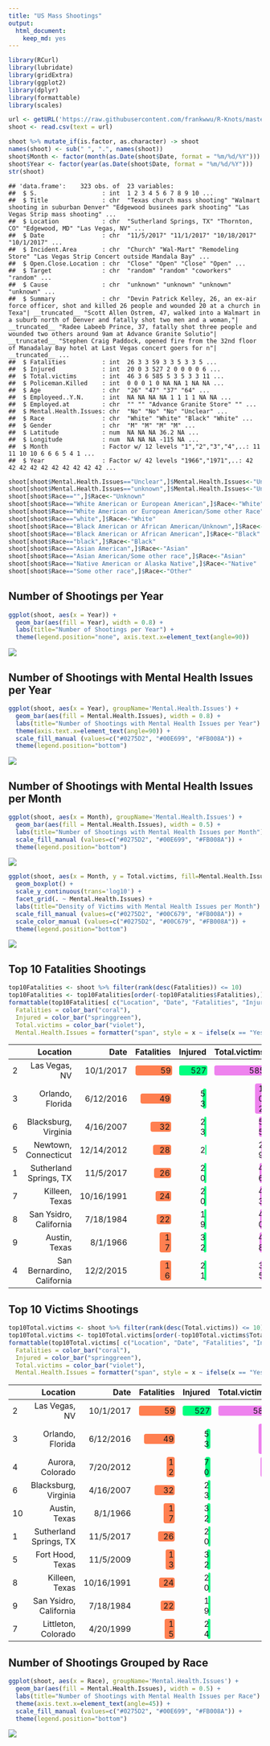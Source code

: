```yaml
---
title: "US Mass Shootings"
output: 
  html_document:
    keep_md: yes
---
```




```r
library(RCurl)
library(lubridate)
library(gridExtra)
library(ggplot2)
library(dplyr)
library(formattable)
library(scales)
```


```r
url <- getURL('https://raw.githubusercontent.com/frankwwu/R-Knots/master/US%20Mass%20Shootings/Mass%20Shootings%20Dataset%20Ver%205.csv')
shoot <- read.csv(text = url) 
```



```r
shoot %>% mutate_if(is.factor, as.character) -> shoot
names(shoot) <- sub(" ", ".", names(shoot))
shoot$Month <- factor(month(as.Date(shoot$Date, format = "%m/%d/%Y")))
shoot$Year <- factor(year(as.Date(shoot$Date, format = "%m/%d/%Y")))
str(shoot)
```

```
## 'data.frame':	323 obs. of  23 variables:
##  $ S.                  : int  1 2 3 4 5 6 7 8 9 10 ...
##  $ Title               : chr  "Texas church mass shooting" "Walmart shooting in suburban Denver" "Edgewood businees park shooting" "Las Vegas Strip mass shooting" ...
##  $ Location            : chr  "Sutherland Springs, TX" "Thornton, CO" "Edgewood, MD" "Las Vegas, NV" ...
##  $ Date                : chr  "11/5/2017" "11/1/2017" "10/18/2017" "10/1/2017" ...
##  $ Incident.Area       : chr  "Church" "Wal-Mart" "Remodeling Store" "Las Vegas Strip Concert outside Mandala Bay" ...
##  $ Open.Close.Location : chr  "Close" "Open" "Close" "Open" ...
##  $ Target              : chr  "random" "random" "coworkers" "random" ...
##  $ Cause               : chr  "unknown" "unknown" "unknown" "unknown" ...
##  $ Summary             : chr  "Devin Patrick Kelley, 26, an ex-air force officer, shot and killed 26 people and wounded 20 at a church in Texa"| __truncated__ "Scott Allen Ostrem, 47, walked into a Walmart in a suburb north of Denver and fatally shot two men and a woman,"| __truncated__ "Radee Labeeb Prince, 37, fatally shot three people and wounded two others around 9am at Advance Granite Solutio"| __truncated__ "Stephen Craig Paddock, opened fire from the 32nd floor of Manadalay Bay hotel at Last Vegas concert goers for n"| __truncated__ ...
##  $ Fatalities          : int  26 3 3 59 3 3 5 3 3 5 ...
##  $ Injured             : int  20 0 3 527 2 0 0 0 0 6 ...
##  $ Total.victims       : int  46 3 6 585 5 3 5 3 3 11 ...
##  $ Policeman.Killed    : int  0 0 0 1 0 NA NA 1 NA NA ...
##  $ Age                 : chr  "26" "47" "37" "64" ...
##  $ Employeed..Y.N.     : int  NA NA NA NA 1 1 1 1 NA NA ...
##  $ Employed.at         : chr  "" "" "Advance Granite Store" "" ...
##  $ Mental.Health.Issues: chr  "No" "No" "No" "Unclear" ...
##  $ Race                : chr  "White" "White" "Black" "White" ...
##  $ Gender              : chr  "M" "M" "M" "M" ...
##  $ Latitude            : num  NA NA NA 36.2 NA ...
##  $ Longitude           : num  NA NA NA -115 NA ...
##  $ Month               : Factor w/ 12 levels "1","2","3","4",..: 11 11 10 10 6 6 6 5 4 1 ...
##  $ Year                : Factor w/ 42 levels "1966","1971",..: 42 42 42 42 42 42 42 42 42 42 ...
```

```r
shoot[shoot$Mental.Health.Issues=="Unclear",]$Mental.Health.Issues<-"Unknown"
shoot[shoot$Mental.Health.Issues=="unknown",]$Mental.Health.Issues<-"Unknown"
shoot[shoot$Race=="",]$Race<-"Unknown"
shoot[shoot$Race=="White American or European American",]$Race<-"White"
shoot[shoot$Race=="White American or European American/Some other Race",]$Race<-"White"
shoot[shoot$Race=="white",]$Race<-"White"
shoot[shoot$Race=="Black American or African American/Unknown",]$Race<-"Black"
shoot[shoot$Race=="Black American or African American",]$Race<-"Black"
shoot[shoot$Race=="black",]$Race<-"Black"
shoot[shoot$Race=="Asian American",]$Race<-"Asian"
shoot[shoot$Race=="Asian American/Some other race",]$Race<-"Asian"
shoot[shoot$Race=="Native American or Alaska Native",]$Race<-"Native"
shoot[shoot$Race=="Some other race",]$Race<-"Other"
```

## Number of Shootings per Year


```r
ggplot(shoot, aes(x = Year)) + 
  geom_bar(aes(fill = Year), width = 0.8) +
  labs(title="Number of Shootings per Year") + 
  theme(legend.position="none", axis.text.x=element_text(angle=90))
```

![](US-Mass-Shootings_files/figure-html/unnamed-chunk-4-1.png)<!-- -->

## Number of Shootings with Mental Health Issues per Year


```r
ggplot(shoot, aes(x = Year), groupName='Mental.Health.Issues') + 
  geom_bar(aes(fill = Mental.Health.Issues), width = 0.8) +
  labs(title="Number of Shootings with Mental Health Issues per Year") + 
  theme(axis.text.x=element_text(angle=90)) +
  scale_fill_manual (values=c("#0275D2", "#00E699", "#FB008A")) +
  theme(legend.position="bottom")
```

![](US-Mass-Shootings_files/figure-html/unnamed-chunk-5-1.png)<!-- -->

## Number of Shootings with Mental Health Issues per Month


```r
ggplot(shoot, aes(x = Month), groupName='Mental.Health.Issues') + 
  geom_bar(aes(fill = Mental.Health.Issues), width = 0.5) +
  labs(title="Number of Shootings with Mental Health Issues per Month") +
  scale_fill_manual (values=c("#0275D2", "#00E699", "#FB008A")) +
  theme(legend.position="bottom")
```

![](US-Mass-Shootings_files/figure-html/unnamed-chunk-6-1.png)<!-- -->



```r
ggplot(shoot, aes(x = Month, y = Total.victims, fill=Mental.Health.Issues, color=Mental.Health.Issues)) + 
  geom_boxplot() +
  scale_y_continuous(trans='log10') +
  facet_grid(. ~ Mental.Health.Issues) +   
  labs(title="Density of Victims with Mental Health Issues per Month") +
  scale_fill_manual (values=c("#0275D2", "#00C679", "#FB008A")) +
  scale_color_manual (values=c("#0275D2", "#00C679", "#FB008A")) +
  theme(legend.position="bottom")
```

![](US-Mass-Shootings_files/figure-html/unnamed-chunk-7-1.png)<!-- -->


## Top 10 Fatalities Shootings


```r
top10Fatalities <- shoot %>% filter(rank(desc(Fatalities)) <= 10)
top10Fatalities <- top10Fatalities[order(-top10Fatalities$Fatalities),]
formattable(top10Fatalities[ c("Location", "Date", "Fatalities", "Injured", "Total.victims", "Mental.Health.Issues")], list(
  Fatalities = color_bar("coral"),
  Injured = color_bar("springgreen"),
  Total.victims = color_bar("violet"),
  Mental.Health.Issues = formatter("span", style = x ~ ifelse(x == "Yes", style(color = "red", font.weight = "bold"), NA))))
```


<table class="table table-condensed">
 <thead>
  <tr>
   <th style="text-align:left;">   </th>
   <th style="text-align:right;"> Location </th>
   <th style="text-align:right;"> Date </th>
   <th style="text-align:right;"> Fatalities </th>
   <th style="text-align:right;"> Injured </th>
   <th style="text-align:right;"> Total.victims </th>
   <th style="text-align:right;"> Mental.Health.Issues </th>
  </tr>
 </thead>
<tbody>
  <tr>
   <td style="text-align:left;"> 2 </td>
   <td style="text-align:right;"> Las Vegas, NV </td>
   <td style="text-align:right;"> 10/1/2017 </td>
   <td style="text-align:right;"> <span style="display: inline-block; direction: rtl; border-radius: 4px; padding-right: 2px; background-color: coral; width: 100.00%">59</span> </td>
   <td style="text-align:right;"> <span style="display: inline-block; direction: rtl; border-radius: 4px; padding-right: 2px; background-color: springgreen; width: 100.00%">527</span> </td>
   <td style="text-align:right;"> <span style="display: inline-block; direction: rtl; border-radius: 4px; padding-right: 2px; background-color: violet; width: 100.00%">585</span> </td>
   <td style="text-align:right;"> <span>Unknown</span> </td>
  </tr>
  <tr>
   <td style="text-align:left;"> 3 </td>
   <td style="text-align:right;"> Orlando, Florida </td>
   <td style="text-align:right;"> 6/12/2016 </td>
   <td style="text-align:right;"> <span style="display: inline-block; direction: rtl; border-radius: 4px; padding-right: 2px; background-color: coral; width: 83.05%">49</span> </td>
   <td style="text-align:right;"> <span style="display: inline-block; direction: rtl; border-radius: 4px; padding-right: 2px; background-color: springgreen; width: 10.06%">53</span> </td>
   <td style="text-align:right;"> <span style="display: inline-block; direction: rtl; border-radius: 4px; padding-right: 2px; background-color: violet; width: 17.44%">102</span> </td>
   <td style="text-align:right;"> <span>Unknown</span> </td>
  </tr>
  <tr>
   <td style="text-align:left;"> 6 </td>
   <td style="text-align:right;"> Blacksburg, Virginia </td>
   <td style="text-align:right;"> 4/16/2007 </td>
   <td style="text-align:right;"> <span style="display: inline-block; direction: rtl; border-radius: 4px; padding-right: 2px; background-color: coral; width: 54.24%">32</span> </td>
   <td style="text-align:right;"> <span style="display: inline-block; direction: rtl; border-radius: 4px; padding-right: 2px; background-color: springgreen; width: 4.36%">23</span> </td>
   <td style="text-align:right;"> <span style="display: inline-block; direction: rtl; border-radius: 4px; padding-right: 2px; background-color: violet; width: 9.40%">55</span> </td>
   <td style="text-align:right;"> <span style="color: red; font-weight: bold">Yes    </span> </td>
  </tr>
  <tr>
   <td style="text-align:left;"> 5 </td>
   <td style="text-align:right;"> Newtown, Connecticut </td>
   <td style="text-align:right;"> 12/14/2012 </td>
   <td style="text-align:right;"> <span style="display: inline-block; direction: rtl; border-radius: 4px; padding-right: 2px; background-color: coral; width: 47.46%">28</span> </td>
   <td style="text-align:right;"> <span style="display: inline-block; direction: rtl; border-radius: 4px; padding-right: 2px; background-color: springgreen; width: 0.38%">2</span> </td>
   <td style="text-align:right;"> <span style="display: inline-block; direction: rtl; border-radius: 4px; padding-right: 2px; background-color: violet; width: 4.96%">29</span> </td>
   <td style="text-align:right;"> <span style="color: red; font-weight: bold">Yes    </span> </td>
  </tr>
  <tr>
   <td style="text-align:left;"> 1 </td>
   <td style="text-align:right;"> Sutherland Springs, TX </td>
   <td style="text-align:right;"> 11/5/2017 </td>
   <td style="text-align:right;"> <span style="display: inline-block; direction: rtl; border-radius: 4px; padding-right: 2px; background-color: coral; width: 44.07%">26</span> </td>
   <td style="text-align:right;"> <span style="display: inline-block; direction: rtl; border-radius: 4px; padding-right: 2px; background-color: springgreen; width: 3.80%">20</span> </td>
   <td style="text-align:right;"> <span style="display: inline-block; direction: rtl; border-radius: 4px; padding-right: 2px; background-color: violet; width: 7.86%">46</span> </td>
   <td style="text-align:right;"> <span>No     </span> </td>
  </tr>
  <tr>
   <td style="text-align:left;"> 7 </td>
   <td style="text-align:right;"> Killeen, Texas </td>
   <td style="text-align:right;"> 10/16/1991 </td>
   <td style="text-align:right;"> <span style="display: inline-block; direction: rtl; border-radius: 4px; padding-right: 2px; background-color: coral; width: 40.68%">24</span> </td>
   <td style="text-align:right;"> <span style="display: inline-block; direction: rtl; border-radius: 4px; padding-right: 2px; background-color: springgreen; width: 3.80%">20</span> </td>
   <td style="text-align:right;"> <span style="display: inline-block; direction: rtl; border-radius: 4px; padding-right: 2px; background-color: violet; width: 7.35%">43</span> </td>
   <td style="text-align:right;"> <span style="color: red; font-weight: bold">Yes    </span> </td>
  </tr>
  <tr>
   <td style="text-align:left;"> 8 </td>
   <td style="text-align:right;"> San Ysidro, California </td>
   <td style="text-align:right;"> 7/18/1984 </td>
   <td style="text-align:right;"> <span style="display: inline-block; direction: rtl; border-radius: 4px; padding-right: 2px; background-color: coral; width: 37.29%">22</span> </td>
   <td style="text-align:right;"> <span style="display: inline-block; direction: rtl; border-radius: 4px; padding-right: 2px; background-color: springgreen; width: 3.61%">19</span> </td>
   <td style="text-align:right;"> <span style="display: inline-block; direction: rtl; border-radius: 4px; padding-right: 2px; background-color: violet; width: 6.84%">40</span> </td>
   <td style="text-align:right;"> <span style="color: red; font-weight: bold">Yes    </span> </td>
  </tr>
  <tr>
   <td style="text-align:left;"> 9 </td>
   <td style="text-align:right;"> Austin, Texas </td>
   <td style="text-align:right;"> 8/1/1966 </td>
   <td style="text-align:right;"> <span style="display: inline-block; direction: rtl; border-radius: 4px; padding-right: 2px; background-color: coral; width: 28.81%">17</span> </td>
   <td style="text-align:right;"> <span style="display: inline-block; direction: rtl; border-radius: 4px; padding-right: 2px; background-color: springgreen; width: 6.07%">32</span> </td>
   <td style="text-align:right;"> <span style="display: inline-block; direction: rtl; border-radius: 4px; padding-right: 2px; background-color: violet; width: 8.21%">48</span> </td>
   <td style="text-align:right;"> <span style="color: red; font-weight: bold">Yes    </span> </td>
  </tr>
  <tr>
   <td style="text-align:left;"> 4 </td>
   <td style="text-align:right;"> San Bernardino, California </td>
   <td style="text-align:right;"> 12/2/2015 </td>
   <td style="text-align:right;"> <span style="display: inline-block; direction: rtl; border-radius: 4px; padding-right: 2px; background-color: coral; width: 27.12%">16</span> </td>
   <td style="text-align:right;"> <span style="display: inline-block; direction: rtl; border-radius: 4px; padding-right: 2px; background-color: springgreen; width: 3.98%">21</span> </td>
   <td style="text-align:right;"> <span style="display: inline-block; direction: rtl; border-radius: 4px; padding-right: 2px; background-color: violet; width: 5.98%">35</span> </td>
   <td style="text-align:right;"> <span>Unknown</span> </td>
  </tr>
</tbody>
</table>


## Top 10 Victims Shootings


```r
top10Total.victims <- shoot %>% filter(rank(desc(Total.victims)) <= 10)
top10Total.victims <- top10Total.victims[order(-top10Total.victims$Total.victim),]
formattable(top10Total.victims[ c("Location", "Date", "Fatalities", "Injured", "Total.victims", "Mental.Health.Issues")], list(
  Fatalities = color_bar("coral"),
  Injured = color_bar("springgreen"),
  Total.victims = color_bar("violet"),
  Mental.Health.Issues = formatter("span", style = x ~ ifelse(x == "Yes", style(color = "red", font.weight = "bold"), NA))))
```


<table class="table table-condensed">
 <thead>
  <tr>
   <th style="text-align:left;">   </th>
   <th style="text-align:right;"> Location </th>
   <th style="text-align:right;"> Date </th>
   <th style="text-align:right;"> Fatalities </th>
   <th style="text-align:right;"> Injured </th>
   <th style="text-align:right;"> Total.victims </th>
   <th style="text-align:right;"> Mental.Health.Issues </th>
  </tr>
 </thead>
<tbody>
  <tr>
   <td style="text-align:left;"> 2 </td>
   <td style="text-align:right;"> Las Vegas, NV </td>
   <td style="text-align:right;"> 10/1/2017 </td>
   <td style="text-align:right;"> <span style="display: inline-block; direction: rtl; border-radius: 4px; padding-right: 2px; background-color: coral; width: 100.00%">59</span> </td>
   <td style="text-align:right;"> <span style="display: inline-block; direction: rtl; border-radius: 4px; padding-right: 2px; background-color: springgreen; width: 100.00%">527</span> </td>
   <td style="text-align:right;"> <span style="display: inline-block; direction: rtl; border-radius: 4px; padding-right: 2px; background-color: violet; width: 100.00%">585</span> </td>
   <td style="text-align:right;"> <span>Unknown</span> </td>
  </tr>
  <tr>
   <td style="text-align:left;"> 3 </td>
   <td style="text-align:right;"> Orlando, Florida </td>
   <td style="text-align:right;"> 6/12/2016 </td>
   <td style="text-align:right;"> <span style="display: inline-block; direction: rtl; border-radius: 4px; padding-right: 2px; background-color: coral; width: 83.05%">49</span> </td>
   <td style="text-align:right;"> <span style="display: inline-block; direction: rtl; border-radius: 4px; padding-right: 2px; background-color: springgreen; width: 10.06%">53</span> </td>
   <td style="text-align:right;"> <span style="display: inline-block; direction: rtl; border-radius: 4px; padding-right: 2px; background-color: violet; width: 17.44%">102</span> </td>
   <td style="text-align:right;"> <span>Unknown</span> </td>
  </tr>
  <tr>
   <td style="text-align:left;"> 4 </td>
   <td style="text-align:right;"> Aurora, Colorado </td>
   <td style="text-align:right;"> 7/20/2012 </td>
   <td style="text-align:right;"> <span style="display: inline-block; direction: rtl; border-radius: 4px; padding-right: 2px; background-color: coral; width: 20.34%">12</span> </td>
   <td style="text-align:right;"> <span style="display: inline-block; direction: rtl; border-radius: 4px; padding-right: 2px; background-color: springgreen; width: 13.28%">70</span> </td>
   <td style="text-align:right;"> <span style="display: inline-block; direction: rtl; border-radius: 4px; padding-right: 2px; background-color: violet; width: 14.02%">82</span> </td>
   <td style="text-align:right;"> <span style="color: red; font-weight: bold">Yes    </span> </td>
  </tr>
  <tr>
   <td style="text-align:left;"> 6 </td>
   <td style="text-align:right;"> Blacksburg, Virginia </td>
   <td style="text-align:right;"> 4/16/2007 </td>
   <td style="text-align:right;"> <span style="display: inline-block; direction: rtl; border-radius: 4px; padding-right: 2px; background-color: coral; width: 54.24%">32</span> </td>
   <td style="text-align:right;"> <span style="display: inline-block; direction: rtl; border-radius: 4px; padding-right: 2px; background-color: springgreen; width: 4.36%">23</span> </td>
   <td style="text-align:right;"> <span style="display: inline-block; direction: rtl; border-radius: 4px; padding-right: 2px; background-color: violet; width: 9.40%">55</span> </td>
   <td style="text-align:right;"> <span style="color: red; font-weight: bold">Yes    </span> </td>
  </tr>
  <tr>
   <td style="text-align:left;"> 10 </td>
   <td style="text-align:right;"> Austin, Texas </td>
   <td style="text-align:right;"> 8/1/1966 </td>
   <td style="text-align:right;"> <span style="display: inline-block; direction: rtl; border-radius: 4px; padding-right: 2px; background-color: coral; width: 28.81%">17</span> </td>
   <td style="text-align:right;"> <span style="display: inline-block; direction: rtl; border-radius: 4px; padding-right: 2px; background-color: springgreen; width: 6.07%">32</span> </td>
   <td style="text-align:right;"> <span style="display: inline-block; direction: rtl; border-radius: 4px; padding-right: 2px; background-color: violet; width: 8.21%">48</span> </td>
   <td style="text-align:right;"> <span style="color: red; font-weight: bold">Yes    </span> </td>
  </tr>
  <tr>
   <td style="text-align:left;"> 1 </td>
   <td style="text-align:right;"> Sutherland Springs, TX </td>
   <td style="text-align:right;"> 11/5/2017 </td>
   <td style="text-align:right;"> <span style="display: inline-block; direction: rtl; border-radius: 4px; padding-right: 2px; background-color: coral; width: 44.07%">26</span> </td>
   <td style="text-align:right;"> <span style="display: inline-block; direction: rtl; border-radius: 4px; padding-right: 2px; background-color: springgreen; width: 3.80%">20</span> </td>
   <td style="text-align:right;"> <span style="display: inline-block; direction: rtl; border-radius: 4px; padding-right: 2px; background-color: violet; width: 7.86%">46</span> </td>
   <td style="text-align:right;"> <span>No     </span> </td>
  </tr>
  <tr>
   <td style="text-align:left;"> 5 </td>
   <td style="text-align:right;"> Fort Hood, Texas </td>
   <td style="text-align:right;"> 11/5/2009 </td>
   <td style="text-align:right;"> <span style="display: inline-block; direction: rtl; border-radius: 4px; padding-right: 2px; background-color: coral; width: 22.03%">13</span> </td>
   <td style="text-align:right;"> <span style="display: inline-block; direction: rtl; border-radius: 4px; padding-right: 2px; background-color: springgreen; width: 6.07%">32</span> </td>
   <td style="text-align:right;"> <span style="display: inline-block; direction: rtl; border-radius: 4px; padding-right: 2px; background-color: violet; width: 7.69%">45</span> </td>
   <td style="text-align:right;"> <span style="color: red; font-weight: bold">Yes    </span> </td>
  </tr>
  <tr>
   <td style="text-align:left;"> 8 </td>
   <td style="text-align:right;"> Killeen, Texas </td>
   <td style="text-align:right;"> 10/16/1991 </td>
   <td style="text-align:right;"> <span style="display: inline-block; direction: rtl; border-radius: 4px; padding-right: 2px; background-color: coral; width: 40.68%">24</span> </td>
   <td style="text-align:right;"> <span style="display: inline-block; direction: rtl; border-radius: 4px; padding-right: 2px; background-color: springgreen; width: 3.80%">20</span> </td>
   <td style="text-align:right;"> <span style="display: inline-block; direction: rtl; border-radius: 4px; padding-right: 2px; background-color: violet; width: 7.35%">43</span> </td>
   <td style="text-align:right;"> <span style="color: red; font-weight: bold">Yes    </span> </td>
  </tr>
  <tr>
   <td style="text-align:left;"> 9 </td>
   <td style="text-align:right;"> San Ysidro, California </td>
   <td style="text-align:right;"> 7/18/1984 </td>
   <td style="text-align:right;"> <span style="display: inline-block; direction: rtl; border-radius: 4px; padding-right: 2px; background-color: coral; width: 37.29%">22</span> </td>
   <td style="text-align:right;"> <span style="display: inline-block; direction: rtl; border-radius: 4px; padding-right: 2px; background-color: springgreen; width: 3.61%">19</span> </td>
   <td style="text-align:right;"> <span style="display: inline-block; direction: rtl; border-radius: 4px; padding-right: 2px; background-color: violet; width: 6.84%">40</span> </td>
   <td style="text-align:right;"> <span style="color: red; font-weight: bold">Yes    </span> </td>
  </tr>
  <tr>
   <td style="text-align:left;"> 7 </td>
   <td style="text-align:right;"> Littleton, Colorado </td>
   <td style="text-align:right;"> 4/20/1999 </td>
   <td style="text-align:right;"> <span style="display: inline-block; direction: rtl; border-radius: 4px; padding-right: 2px; background-color: coral; width: 25.42%">15</span> </td>
   <td style="text-align:right;"> <span style="display: inline-block; direction: rtl; border-radius: 4px; padding-right: 2px; background-color: springgreen; width: 4.55%">24</span> </td>
   <td style="text-align:right;"> <span style="display: inline-block; direction: rtl; border-radius: 4px; padding-right: 2px; background-color: violet; width: 6.32%">37</span> </td>
   <td style="text-align:right;"> <span style="color: red; font-weight: bold">Yes    </span> </td>
  </tr>
</tbody>
</table>

## Number of Shootings Grouped by Race


```r
ggplot(shoot, aes(x = Race), groupName='Mental.Health.Issues') + 
  geom_bar(aes(fill = Mental.Health.Issues), width = 0.5) +
  labs(title="Number of Shootings with Mental Health Issues per Race") + 
  theme(axis.text.x=element_text(angle=45)) +
  scale_fill_manual (values=c("#0275D2", "#00E699", "#FB008A")) +
  theme(legend.position="bottom")
```

![](US-Mass-Shootings_files/figure-html/unnamed-chunk-10-1.png)<!-- -->


